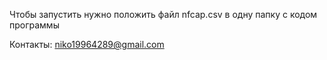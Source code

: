 Чтобы запустить нужно положить файл nfcap.csv в одну папку с кодом программы


Контакты: niko19964289@gmail.com
